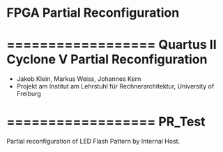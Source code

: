 # FPGA Partial Reconfiguration

==================
Quartus II Cyclone V Partial Reconfiguration
==================

* Jakob Klein, Markus Weiss, Johannes Kern
* Projekt am Institut am Lehrstuhl für Rechnerarchitektur, University of Freiburg


==================
PR_Test
==================

Partial reconfiguration of LED Flash Pattern by Internal Host.
